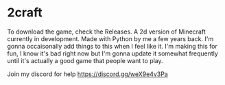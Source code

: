 # 2craft
To download the game, check the Releases. 
A 2d version of Minecraft currently in development. Made with Python by me a few years back.
I'm gonna occaisonally add things to this when I feel like it. I'm making this for fun, I know it's bad right now but I'm gonna update it somewhat frequently until it's actually a good game
that people want to play.

Join my discord for help https://discord.gg/weX9e4v3Pa
